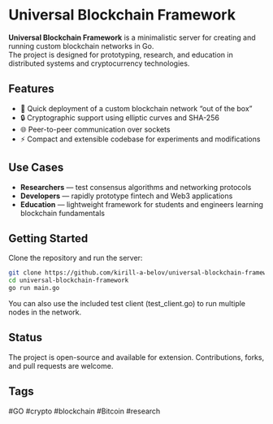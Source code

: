 # Universal Blockchain Framework

**Universal Blockchain Framework** is a minimalistic server for creating and running custom blockchain networks in Go.  
The project is designed for prototyping, research, and education in distributed systems and cryptocurrency technologies.

## Features
- 🚀 Quick deployment of a custom blockchain network “out of the box”  
- 🔒 Cryptographic support using elliptic curves and SHA-256  
- 🌐 Peer-to-peer communication over sockets  
- ⚡ Compact and extensible codebase for experiments and modifications  

## Use Cases
- **Researchers** — test consensus algorithms and networking protocols  
- **Developers** — rapidly prototype fintech and Web3 applications  
- **Education** — lightweight framework for students and engineers learning blockchain fundamentals  

## Getting Started

Clone the repository and run the server:

```bash
git clone https://github.com/kirill-a-belov/universal-blockchain-framework.git
cd universal-blockchain-framework
go run main.go
```
You can also use the included test client (test_client.go) to run multiple nodes in the network.

## Status

The project is open-source and available for extension. Contributions, forks, and pull requests are welcome.

## Tags

#GO #crypto #blockchain #Bitcoin #research
